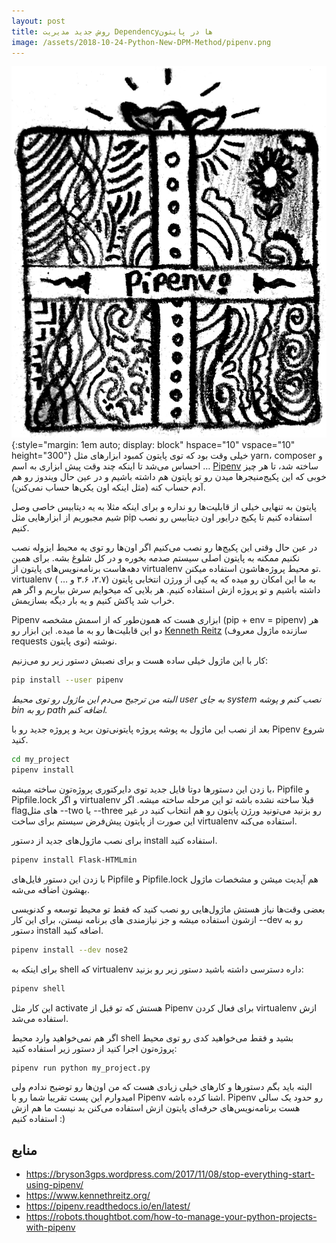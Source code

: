 ```yaml
---
layout: post
title: روش جدید مدیریت Dependencyها در پایتون
image: /assets/2018-10-24-Python-New-DPM-Method/pipenv.png
---
```


![Pipenv](/assets/2018-10-24-Python-New-DPM-Method/pipenv.png){:style="margin: 1em auto; display: block" hspace="10" vspace="10" height="300"}
خیلی وقت بود که توی پایتون کمبود ابزار‌های مثل yarn، composer و … احساس می‌شد
 تا اینکه چند وقت پیش ابزاری به اسم [Pipenv](https://github.com/pypa/pipenv) ساخته شد، 
 تا هر چیز خوبی که این پکیج‌منیجر‌ها میدن رو تو پایتون هم داشته باشیم و در عین حال ویندوز رو هم آدم حساب کنه (مثل اینکه اون یکی‌ها حساب نمی‌کنن).

پایتون به تنهایی خیلی از قابلیت‌ها رو نداره و برای اینکه مثلا به یه دیتابیس خاصی وصل شیم مجبوریم 
از ابزار‌هایی مثل pip استفاده کنیم تا پکیج درایور اون دیتابیس رو نصب کنیم.
 
در عین حال وقتی این پکیج‌ها رو نصب می‌کنیم اگر اون‌ها رو توی یه محیط ایزوله نصب نکنیم ممکنه به پایتون اصلی سیستم صدمه بخوره و در کل شلوغ بشه. برای همین دهه‌هاست برنامه‌نویس‌های پایتون از virtualenv تو محیط پروژه‌هاشون استفاده میکنن.
virtualenv به ما این امکان رو میده که یه کپی از ورژن انتخابی پایتون (۲.۷، ۳.۶ و … ) داشته باشیم و تو پروژه ازش استفاده کنیم. هر بلایی که میخوایم سرش بیاریم و 
اگر هم خراب شد پاکش کنیم و یه بار دیگه بسازیمش.


Pipenv ابزاری هست که همون‌طور که از اسمش مشخصه (pip + env = pipenv) هر دو این قابلیت‌ها رو به ما میده.
این ابزار رو [Kenneth Reitz](https://www.kennethreitz.org/) (سازنده ماژول معروف requests توی پایتون) نوشته.

کار با این ماژول خیلی ساده هست و برای نصبش دستور زیر رو می‌زنیم:
‍‍‍

```bash
pip install --user pipenv
```
*البته من ترجیح می‌دم این ماژول رو توی محیط user به جای system نصب کنم و پوشه bin رو به path اضافه کنم.*


بعد از نصب این ماژول به پوشه پروژه پایتونی‌تون برید و پروژه جدید رو با Pipenv شروع کنید.
‍‍‍
```bash
cd my_project
pipenv install
```
با زدن این دستورها دوتا فایل جدید توی دایرکتوری پروژه‌تون ساخته میشه، Pipfile و Pipfile.lock و اگر virtualenv قبلا ساخته نشده باشه تو این مرحله ساخته میشه. اگر flag‌های مثل --two یا --three رو بزنید می‌تونید ورژن پایتون رو هم انتخاب کنید در غیر این صورت از پایتون پیش‌فرض سیستم برای ساخت virtualenv استفاده می‌کنه.

برای نصب ماژول‌های جدید از دستور install استفاده کنید.

```bash
pipenv install Flask-HTMLmin
```
با زدن این دستور فایل‌های Pipfile و Pipfile.lock هم آپدیت میشن و مشخصات ماژول بهشون اضافه می‌شه.

بعضی وقت‌ها نیاز هستش ماژول‌هایی رو نصب کنید که فقط تو محیط توسعه و کدنویسی ازشون استفاده میشه و جز نیازمندی های برنامه نیستن، برای این‌ کار --dev رو به دستور install اضافه کنید.
```bash
pipenv install --dev nose2
```

برای اینکه به shell که virtualenv داره دسترسی داشته باشید دستور زیر رو بزنید:
```bash
pipenv shell
```
این کار مثل activate هستش که تو قبل از Pipenv برای فعال کردن virtualenv ازش استفاده می‌شد.


اگر هم نمی‌خواهید وارد محیط shell بشید و فقط می‌خواهید کدی رو توی محیط پروژه‌تون اجرا کنید از دستور زیر استفاده کنید:
```bash
pipenv run python my_project.py
```

 البته باید بگم دستور‌ها و کارهای خیلی زیادی هست که من اون‌ها رو توضیح ندادم ولی امیدوارم این پست تقریبا شما رو با Pipenv اشنا کرده باشه.
Pipenv رو حدود یک سالی هست برنامه‌نویس‌های حرفه‌ای پایتون ازش استفاده می‌کنن بد نیست ما هم ازش استفاده کنیم :)

## منابع

- https://bryson3gps.wordpress.com/2017/11/08/stop-everything-start-using-pipenv/
- https://www.kennethreitz.org/
- https://pipenv.readthedocs.io/en/latest/
- https://robots.thoughtbot.com/how-to-manage-your-python-projects-with-pipenv
